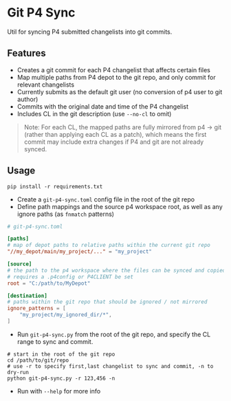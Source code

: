 # Git P4 Sync

Util for syncing P4 submitted changelists into git commits.

## Features

- Creates a git commit for each P4 changelist that affects certain files
- Map multiple paths from P4 depot to the git repo, and only commit for relevant changelists
- Currently submits as the default git user (no conversion of p4 user to git author)
- Commits with the original date and time of the P4 changelist
- Includes CL in the git description (use `--no-cl` to omit)

> Note: For each CL, the mapped paths are fully mirrored from p4 -> git (rather than applying each CL as a patch),
> which means the first commit may include extra changes if P4 and git are not already synced.

## Usage

```shell
pip install -r requirements.txt
```

- Create a `git-p4-sync.toml` config file in the root of the git repo
- Define path mappings and the source p4 workspace root, as well as any ignore paths (as `fnmatch` patterns)

```toml
# git-p4-sync.toml

[paths]
# map of depot paths to relative paths within the current git repo
"//my_depot/main/my_project/..." = "my_project"

[source]
# the path to the p4 workspace where the files can be synced and copied from
# requires a .p4config or P4CLIENT be set
root = "C:/path/to/MyDepot"

[destination]
# paths within the git repo that should be ignored / not mirrored
ignore_patterns = [
    "my_project/my_ignored_dir/*",
]
```

- Run `git-p4-sync.py` from the root of the git repo, and specify the CL range to sync and commit.

```shell
# start in the root of the git repo
cd /path/to/git/repo
# use -r to specify first,last changelist to sync and commit, -n to dry-run
python git-p4-sync.py -r 123,456 -n
```

- Run with `--help` for more info
